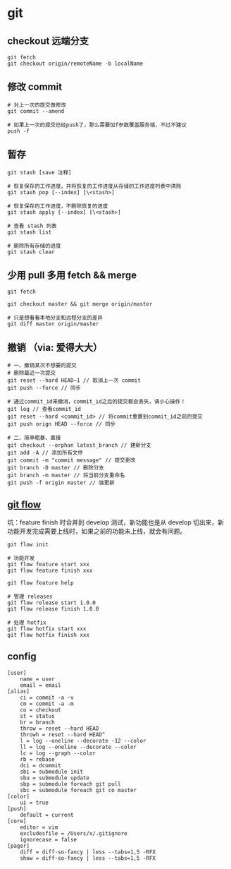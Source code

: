 # git

## checkout 远端分支
```
git fetch
git checkout origin/remoteName -b localName
```

## 修改 commit
```
# 对上一次的提交做修改
git commit --amend

# 如果上一次的提交已经push了，那么需要加f参数覆盖服务端，不过不建议
push -f
```

## 暂存
```
git stash [save 注释]

# 恢复保存的工作进度，并将恢复的工作进度从存储的工作进度列表中清除
git stash pop [--index] [\<stash>]

# 恢复保存的工作进度，不删除恢复的进度
git stash apply [--index] [\<stash>]

# 查看 stash 列表
git stash list

# 删除所有存储的进度
git stash clear 
```

## 少用 pull 多用 fetch && merge
```
git fetch

git checkout master && git merge origin/master

# 只是想看看本地分支和远程分支的差异
git diff master origin/master

```

## 撤销 （via: 爱得大大）
```
# 一、撤销某次不想要的提交
# 删除最近一次提交
git reset --hard HEAD~1 // 取消上一次 commit
git push --force // 同步 

# 通过commit_id来撤消，commit_id之后的提交都会丢失，请小心操作！
git log // 查看commit_id
git reset --hard <commit_id> // 将commit重置到commit_id之前的提交
git push orign HEAD --force // 同步

# 二、简单粗暴、直接
git checkout --orphan latest_branch // 建新分支
git add -A // 添加所有文件
git commit -m "commit message" // 提交更改
git branch -D master // 删除分支
git branch -m master // 将当前分支重命名
git push -f origin master // 强更新
```

## [git flow](https://www.git-tower.com/learn/git/ebook/cn/command-line/advanced-topics/git-flow)

坑：feature finish 时合并到 develop 测试，新功能也是从 develop 切出来，新功能开发完成需要上线时，如果之前的功能未上线，就会有问题。

```
git flow init

# 功能开发
git flow feature start xxx
git flow feature finish xxx

git flow feature help

# 管理 releases
git flow release start 1.0.0
git flow release finish 1.0.0

# 处理 hotfix
git flow hotfix start xxx
git flow hotfix finish xxx
```

## config
```
[user]
	name = user
	email = email
[alias]
	ci = commit -a -v
	cm = commit -a -m
	co = checkout
	st = status
	br = branch
	throw = reset --hard HEAD
	throwh = reset --hard HEAD^
	l = log --oneline --decorate -12 --color
	ll = log --oneline --decorate --color
	lc = log --graph --color
	rb = rebase
	dci = dcommit
	sbi = submodule init
	sbu = submodule update
	sbp = submodule foreach git pull
	sbc = submodule foreach git co master
[color]
	ui = true
[push]
	default = current
[core]
	editor = vim
	excludesfile = /Users/x/.gitignore
	ignorecase = false
[pager]
	diff = diff-so-fancy | less --tabs=1,5 -RFX
	show = diff-so-fancy | less --tabs=1,5 -RFX
```
